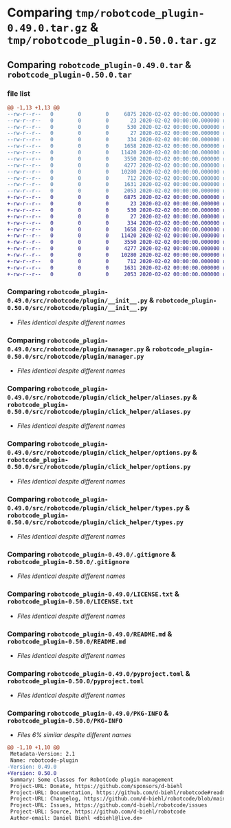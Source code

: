 # Comparing `tmp/robotcode_plugin-0.49.0.tar.gz` & `tmp/robotcode_plugin-0.50.0.tar.gz`

## Comparing `robotcode_plugin-0.49.0.tar` & `robotcode_plugin-0.50.0.tar`

### file list

```diff
@@ -1,13 +1,13 @@
--rw-r--r--   0        0        0     6875 2020-02-02 00:00:00.000000 robotcode_plugin-0.49.0/src/robotcode/plugin/__init__.py
--rw-r--r--   0        0        0       23 2020-02-02 00:00:00.000000 robotcode_plugin-0.49.0/src/robotcode/plugin/__version__.py
--rw-r--r--   0        0        0      530 2020-02-02 00:00:00.000000 robotcode_plugin-0.49.0/src/robotcode/plugin/manager.py
--rw-r--r--   0        0        0       27 2020-02-02 00:00:00.000000 robotcode_plugin-0.49.0/src/robotcode/plugin/py.typed
--rw-r--r--   0        0        0      334 2020-02-02 00:00:00.000000 robotcode_plugin-0.49.0/src/robotcode/plugin/specs.py
--rw-r--r--   0        0        0     1658 2020-02-02 00:00:00.000000 robotcode_plugin-0.49.0/src/robotcode/plugin/click_helper/aliases.py
--rw-r--r--   0        0        0    11420 2020-02-02 00:00:00.000000 robotcode_plugin-0.49.0/src/robotcode/plugin/click_helper/options.py
--rw-r--r--   0        0        0     3550 2020-02-02 00:00:00.000000 robotcode_plugin-0.49.0/src/robotcode/plugin/click_helper/types.py
--rw-r--r--   0        0        0     4277 2020-02-02 00:00:00.000000 robotcode_plugin-0.49.0/.gitignore
--rw-r--r--   0        0        0    10280 2020-02-02 00:00:00.000000 robotcode_plugin-0.49.0/LICENSE.txt
--rw-r--r--   0        0        0      712 2020-02-02 00:00:00.000000 robotcode_plugin-0.49.0/README.md
--rw-r--r--   0        0        0     1631 2020-02-02 00:00:00.000000 robotcode_plugin-0.49.0/pyproject.toml
--rw-r--r--   0        0        0     2053 2020-02-02 00:00:00.000000 robotcode_plugin-0.49.0/PKG-INFO
+-rw-r--r--   0        0        0     6875 2020-02-02 00:00:00.000000 robotcode_plugin-0.50.0/src/robotcode/plugin/__init__.py
+-rw-r--r--   0        0        0       23 2020-02-02 00:00:00.000000 robotcode_plugin-0.50.0/src/robotcode/plugin/__version__.py
+-rw-r--r--   0        0        0      530 2020-02-02 00:00:00.000000 robotcode_plugin-0.50.0/src/robotcode/plugin/manager.py
+-rw-r--r--   0        0        0       27 2020-02-02 00:00:00.000000 robotcode_plugin-0.50.0/src/robotcode/plugin/py.typed
+-rw-r--r--   0        0        0      334 2020-02-02 00:00:00.000000 robotcode_plugin-0.50.0/src/robotcode/plugin/specs.py
+-rw-r--r--   0        0        0     1658 2020-02-02 00:00:00.000000 robotcode_plugin-0.50.0/src/robotcode/plugin/click_helper/aliases.py
+-rw-r--r--   0        0        0    11420 2020-02-02 00:00:00.000000 robotcode_plugin-0.50.0/src/robotcode/plugin/click_helper/options.py
+-rw-r--r--   0        0        0     3550 2020-02-02 00:00:00.000000 robotcode_plugin-0.50.0/src/robotcode/plugin/click_helper/types.py
+-rw-r--r--   0        0        0     4277 2020-02-02 00:00:00.000000 robotcode_plugin-0.50.0/.gitignore
+-rw-r--r--   0        0        0    10280 2020-02-02 00:00:00.000000 robotcode_plugin-0.50.0/LICENSE.txt
+-rw-r--r--   0        0        0      712 2020-02-02 00:00:00.000000 robotcode_plugin-0.50.0/README.md
+-rw-r--r--   0        0        0     1631 2020-02-02 00:00:00.000000 robotcode_plugin-0.50.0/pyproject.toml
+-rw-r--r--   0        0        0     2053 2020-02-02 00:00:00.000000 robotcode_plugin-0.50.0/PKG-INFO
```

### Comparing `robotcode_plugin-0.49.0/src/robotcode/plugin/__init__.py` & `robotcode_plugin-0.50.0/src/robotcode/plugin/__init__.py`

 * *Files identical despite different names*

### Comparing `robotcode_plugin-0.49.0/src/robotcode/plugin/manager.py` & `robotcode_plugin-0.50.0/src/robotcode/plugin/manager.py`

 * *Files identical despite different names*

### Comparing `robotcode_plugin-0.49.0/src/robotcode/plugin/click_helper/aliases.py` & `robotcode_plugin-0.50.0/src/robotcode/plugin/click_helper/aliases.py`

 * *Files identical despite different names*

### Comparing `robotcode_plugin-0.49.0/src/robotcode/plugin/click_helper/options.py` & `robotcode_plugin-0.50.0/src/robotcode/plugin/click_helper/options.py`

 * *Files identical despite different names*

### Comparing `robotcode_plugin-0.49.0/src/robotcode/plugin/click_helper/types.py` & `robotcode_plugin-0.50.0/src/robotcode/plugin/click_helper/types.py`

 * *Files identical despite different names*

### Comparing `robotcode_plugin-0.49.0/.gitignore` & `robotcode_plugin-0.50.0/.gitignore`

 * *Files identical despite different names*

### Comparing `robotcode_plugin-0.49.0/LICENSE.txt` & `robotcode_plugin-0.50.0/LICENSE.txt`

 * *Files identical despite different names*

### Comparing `robotcode_plugin-0.49.0/README.md` & `robotcode_plugin-0.50.0/README.md`

 * *Files identical despite different names*

### Comparing `robotcode_plugin-0.49.0/pyproject.toml` & `robotcode_plugin-0.50.0/pyproject.toml`

 * *Files identical despite different names*

### Comparing `robotcode_plugin-0.49.0/PKG-INFO` & `robotcode_plugin-0.50.0/PKG-INFO`

 * *Files 6% similar despite different names*

```diff
@@ -1,10 +1,10 @@
 Metadata-Version: 2.1
 Name: robotcode-plugin
-Version: 0.49.0
+Version: 0.50.0
 Summary: Some classes for RobotCode plugin management
 Project-URL: Donate, https://github.com/sponsors/d-biehl
 Project-URL: Documentation, https://github.com/d-biehl/robotcode#readme
 Project-URL: Changelog, https://github.com/d-biehl/robotcode/blob/main/CHANGELOG.md
 Project-URL: Issues, https://github.com/d-biehl/robotcode/issues
 Project-URL: Source, https://github.com/d-biehl/robotcode
 Author-email: Daniel Biehl <dbiehl@live.de>
```

